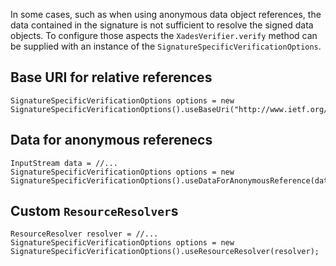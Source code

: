 In some cases, such as when using anonymous data object references, the data contained in the signature is not sufficient to resolve the signed data objects. To configure those aspects the `XadesVerifier.verify` method can be supplied with an instance of the `SignatureSpecificVerificationOptions`.

## Base URI for relative references ##

```
SignatureSpecificVerificationOptions options = new SignatureSpecificVerificationOptions().useBaseUri("http://www.ietf.org/rfc/");
```

## Data for anonymous referenecs ##

```
InputStream data = //...
SignatureSpecificVerificationOptions options = new SignatureSpecificVerificationOptions().useDataForAnonymousReference(data);
```

## Custom `ResourceResolver`s ##

```
ResourceResolver resolver = //...
SignatureSpecificVerificationOptions options = new SignatureSpecificVerificationOptions().useResourceResolver(resolver);
```